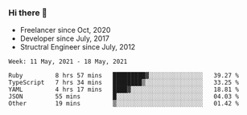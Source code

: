 ### Hi there 👋

- Freelancer since Oct, 2020
- Developer since July, 2017
- Structral Engineer since July, 2012

<!--START_SECTION:waka-->
```text
Week: 11 May, 2021 - 18 May, 2021

Ruby         8 hrs 57 mins   █████████▓░░░░░░░░░░░░░░░   39.27 % 
TypeScript   7 hrs 34 mins   ████████▒░░░░░░░░░░░░░░░░   33.25 % 
YAML         4 hrs 17 mins   ████▓░░░░░░░░░░░░░░░░░░░░   18.81 % 
JSON         55 mins         █░░░░░░░░░░░░░░░░░░░░░░░░   04.03 % 
Other        19 mins         ▒░░░░░░░░░░░░░░░░░░░░░░░░   01.42 % 
```
<!--END_SECTION:waka-->
